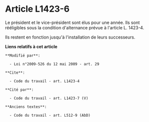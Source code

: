 # Article L1423-6

Le président et le vice-président sont élus pour une année. Ils sont rééligibles sous la condition d'alternance prévue à
l'article L. 1423-4. 

Ils restent en fonction jusqu'à l'installation de leurs successeurs.

**Liens relatifs à cet article**

	**Modifié par**:

	  - Loi n°2009-526 du 12 mai 2009 - art. 29

	**Cite**:

	  - Code du travail - art. L1423-4

	**Cité par**:

	  - Code du travail - art. L1423-7 (V)

	**Anciens textes**:

	  - Code du travail - art. L512-9 (AbD)
